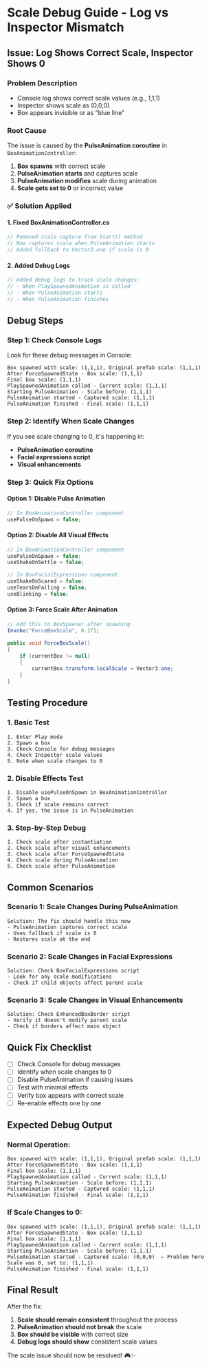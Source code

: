 # Scale Debug Guide - Log vs Inspector Mismatch

## Issue: Log Shows Correct Scale, Inspector Shows 0

### Problem Description
- Console log shows correct scale values (e.g., 1,1,1)
- Inspector shows scale as (0,0,0)
- Box appears invisible or as "blue line"

### Root Cause
The issue is caused by the **PulseAnimation coroutine** in `BoxAnimationController`:
1. **Box spawns** with correct scale
2. **PulseAnimation starts** and captures scale
3. **PulseAnimation modifies** scale during animation
4. **Scale gets set to 0** or incorrect value

### ✅ Solution Applied

#### 1. Fixed BoxAnimationController.cs
```csharp
// Removed scale capture from Start() method
// Now captures scale when PulseAnimation starts
// Added fallback to Vector3.one if scale is 0
```

#### 2. Added Debug Logs
```csharp
// Added debug logs to track scale changes:
// - When PlaySpawnedAnimation is called
// - When PulseAnimation starts
// - When PulseAnimation finishes
```

## Debug Steps

### Step 1: Check Console Logs
Look for these debug messages in Console:
```
Box spawned with scale: (1,1,1), Original prefab scale: (1,1,1)
After ForceSpawnedState - Box scale: (1,1,1)
Final box scale: (1,1,1)
PlaySpawnedAnimation called - Current scale: (1,1,1)
Starting PulseAnimation - Scale before: (1,1,1)
PulseAnimation started - Captured scale: (1,1,1)
PulseAnimation finished - Final scale: (1,1,1)
```

### Step 2: Identify When Scale Changes
If you see scale changing to 0, it's happening in:
- **PulseAnimation coroutine**
- **Facial expressions script**
- **Visual enhancements**

### Step 3: Quick Fix Options

#### Option 1: Disable Pulse Animation
```csharp
// In BoxAnimationController component
usePulseOnSpawn = false;
```

#### Option 2: Disable All Visual Effects
```csharp
// In BoxAnimationController component
usePulseOnSpawn = false;
useShakeOnSettle = false;

// In BoxFacialExpressions component
useShakeOnScared = false;
useTearsOnFalling = false;
useBlinking = false;
```

#### Option 3: Force Scale After Animation
```csharp
// Add this to BoxSpawner after spawning
Invoke("ForceBoxScale", 0.1f);

public void ForceBoxScale()
{
    if (currentBox != null)
    {
        currentBox.transform.localScale = Vector3.one;
    }
}
```

## Testing Procedure

### 1. Basic Test
```
1. Enter Play mode
2. Spawn a box
3. Check Console for debug messages
4. Check Inspector scale values
5. Note when scale changes to 0
```

### 2. Disable Effects Test
```
1. Disable usePulseOnSpawn in BoxAnimationController
2. Spawn a box
3. Check if scale remains correct
4. If yes, the issue is in PulseAnimation
```

### 3. Step-by-Step Debug
```
1. Check scale after instantiation
2. Check scale after visual enhancements
3. Check scale after ForceSpawnedState
4. Check scale during PulseAnimation
5. Check scale after PulseAnimation
```

## Common Scenarios

### Scenario 1: Scale Changes During PulseAnimation
```
Solution: The fix should handle this now
- PulseAnimation captures correct scale
- Uses fallback if scale is 0
- Restores scale at the end
```

### Scenario 2: Scale Changes in Facial Expressions
```
Solution: Check BoxFacialExpressions script
- Look for any scale modifications
- Check if child objects affect parent scale
```

### Scenario 3: Scale Changes in Visual Enhancements
```
Solution: Check EnhancedBoxBorder script
- Verify it doesn't modify parent scale
- Check if borders affect main object
```

## Quick Fix Checklist

- [ ] Check Console for debug messages
- [ ] Identify when scale changes to 0
- [ ] Disable PulseAnimation if causing issues
- [ ] Test with minimal effects
- [ ] Verify box appears with correct scale
- [ ] Re-enable effects one by one

## Expected Debug Output

### Normal Operation:
```
Box spawned with scale: (1,1,1), Original prefab scale: (1,1,1)
After ForceSpawnedState - Box scale: (1,1,1)
Final box scale: (1,1,1)
PlaySpawnedAnimation called - Current scale: (1,1,1)
Starting PulseAnimation - Scale before: (1,1,1)
PulseAnimation started - Captured scale: (1,1,1)
PulseAnimation finished - Final scale: (1,1,1)
```

### If Scale Changes to 0:
```
Box spawned with scale: (1,1,1), Original prefab scale: (1,1,1)
After ForceSpawnedState - Box scale: (1,1,1)
Final box scale: (1,1,1)
PlaySpawnedAnimation called - Current scale: (1,1,1)
Starting PulseAnimation - Scale before: (1,1,1)
PulseAnimation started - Captured scale: (0,0,0)  ← Problem here
Scale was 0, set to: (1,1,1)
PulseAnimation finished - Final scale: (1,1,1)
```

## Final Result

After the fix:
1. **Scale should remain consistent** throughout the process
2. **PulseAnimation should not break** the scale
3. **Box should be visible** with correct size
4. **Debug logs should show** consistent scale values

The scale issue should now be resolved! 🎮✨ 